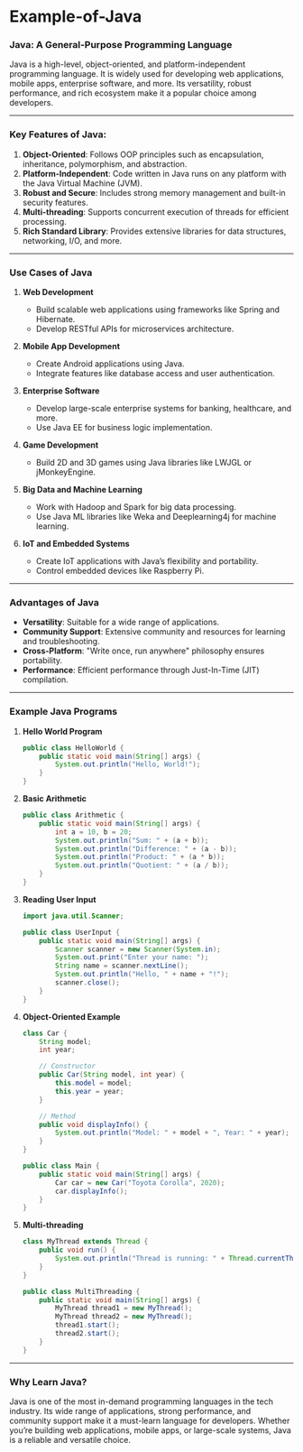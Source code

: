 # Example-of-Java
### Java: A General-Purpose Programming Language

Java is a high-level, object-oriented, and platform-independent programming language. It is widely used for developing web applications, mobile apps, enterprise software, and more. Its versatility, robust performance, and rich ecosystem make it a popular choice among developers.

---

### Key Features of Java:
1. **Object-Oriented**: Follows OOP principles such as encapsulation, inheritance, polymorphism, and abstraction.
2. **Platform-Independent**: Code written in Java runs on any platform with the Java Virtual Machine (JVM).
3. **Robust and Secure**: Includes strong memory management and built-in security features.
4. **Multi-threading**: Supports concurrent execution of threads for efficient processing.
5. **Rich Standard Library**: Provides extensive libraries for data structures, networking, I/O, and more.

---

### Use Cases of Java
1. **Web Development**
   - Build scalable web applications using frameworks like Spring and Hibernate.
   - Develop RESTful APIs for microservices architecture.

2. **Mobile App Development**
   - Create Android applications using Java.
   - Integrate features like database access and user authentication.

3. **Enterprise Software**
   - Develop large-scale enterprise systems for banking, healthcare, and more.
   - Use Java EE for business logic implementation.

4. **Game Development**
   - Build 2D and 3D games using Java libraries like LWJGL or jMonkeyEngine.

5. **Big Data and Machine Learning**
   - Work with Hadoop and Spark for big data processing.
   - Use Java ML libraries like Weka and Deeplearning4j for machine learning.

6. **IoT and Embedded Systems**
   - Create IoT applications with Java’s flexibility and portability.
   - Control embedded devices like Raspberry Pi.

---

### Advantages of Java
- **Versatility**: Suitable for a wide range of applications.
- **Community Support**: Extensive community and resources for learning and troubleshooting.
- **Cross-Platform**: "Write once, run anywhere" philosophy ensures portability.
- **Performance**: Efficient performance through Just-In-Time (JIT) compilation.

---

### Example Java Programs

1. **Hello World Program**
   ```java
   public class HelloWorld {
       public static void main(String[] args) {
           System.out.println("Hello, World!");
       }
   }
   ```

2. **Basic Arithmetic**
   ```java
   public class Arithmetic {
       public static void main(String[] args) {
           int a = 10, b = 20;
           System.out.println("Sum: " + (a + b));
           System.out.println("Difference: " + (a - b));
           System.out.println("Product: " + (a * b));
           System.out.println("Quotient: " + (a / b));
       }
   }
   ```

3. **Reading User Input**
   ```java
   import java.util.Scanner;

   public class UserInput {
       public static void main(String[] args) {
           Scanner scanner = new Scanner(System.in);
           System.out.print("Enter your name: ");
           String name = scanner.nextLine();
           System.out.println("Hello, " + name + "!");
           scanner.close();
       }
   }
   ```

4. **Object-Oriented Example**
   ```java
   class Car {
       String model;
       int year;

       // Constructor
       public Car(String model, int year) {
           this.model = model;
           this.year = year;
       }

       // Method
       public void displayInfo() {
           System.out.println("Model: " + model + ", Year: " + year);
       }
   }

   public class Main {
       public static void main(String[] args) {
           Car car = new Car("Toyota Corolla", 2020);
           car.displayInfo();
       }
   }
   ```

5. **Multi-threading**
   ```java
   class MyThread extends Thread {
       public void run() {
           System.out.println("Thread is running: " + Thread.currentThread().getName());
       }
   }

   public class MultiThreading {
       public static void main(String[] args) {
           MyThread thread1 = new MyThread();
           MyThread thread2 = new MyThread();
           thread1.start();
           thread2.start();
       }
   }
   ```

---

### Why Learn Java?
Java is one of the most in-demand programming languages in the tech industry. Its wide range of applications, strong performance, and community support make it a must-learn language for developers. Whether you’re building web applications, mobile apps, or large-scale systems, Java is a reliable and versatile choice.
